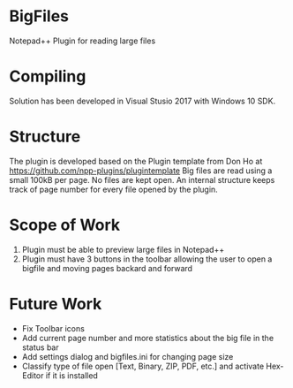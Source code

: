 # BigFiles
Notepad++ Plugin for reading large files

# Compiling
Solution has been developed in Visual Stusio 2017 with Windows 10 SDK. 

# Structure
The plugin is developed based on the Plugin template from Don Ho at https://github.com/npp-plugins/plugintemplate
Big files are read using a small 100kB per page. No files are kept open. An internal structure keeps track of page number for every file opened by the plugin.

# Scope of Work
1. Plugin must be able to preview large files in Notepad++
2. Plugin must have 3 buttons in the toolbar allowing the user to open a bigfile and moving pages backard and forward

# Future Work
- Fix Toolbar icons
- Add current page number and more statistics about the big file in the status bar
- Add settings dialog and bigfiles.ini for changing page size
- Classify type of file open [Text, Binary, ZIP, PDF, etc.] and activate Hex-Editor if it is installed
